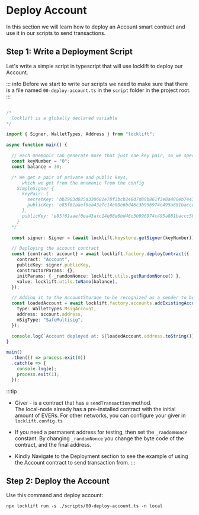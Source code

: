 # Deploy Account

In this section we will learn how to deploy an Account smart contract and use it in our scripts to send transactions.


## Step 1: Write a Deployment Script

Let's write a simple script in typescript that will use locklift to deploy our Account.&#x20;

::: info
Before we start to write our scripts we need to make sure that there is a file named `00-deploy-account.ts` in the `script` folder in the project root.
:::

``` typescript

/*
  locklift is a globally declared variable
*/

import { Signer, WalletTypes, Address } from "locklift";

async function main() {

  // each mnemonic can generate more that just one key pair, so we specify which pair do we want.
  const keyNumber = "0";
  const balance = 30;

  /* We get a pair of private and public keys,
      which we get from the mnemonic from the config
    SimpleSigner {
      keyPair: {
        secretKey: 'bb2903d025a330681e78f3bcb248d7d89b861f3e8a480eb74438ec0299319f7a',
        publicKey: 'e85f61aaef0ea43afc14e08e6bd46c3b996974c495a881baccc58760f6349300'
      },
      publicKey: 'e85f61aaef0ea43afc14e08e6bd46c3b996974c495a881baccc58760f6349300'
    }
  */

  const signer: Signer = (await locklift.keystore.getSigner(keyNumber))!;

  // Deploying the account contract
  const {contract: account} = await locklift.factory.deployContract({
    contract: "Account",
    publicKey: signer.publicKey,
    constructorParams: {},
    initParams: { _randomNonce: locklift.utils.getRandomNonce() },
    value: locklift.utils.toNano(balance),
  });

  // Adding it to the AccountStorage to be recognized as a sender to be able to send transaction from it
  const loadedAccount = await locklift.factory.accounts.addExistingAccount({
    type: WalletTypes.MsigAccount,
    address: account.address,
    mSigType: "SafeMultisig",
  });

  console.log(`Account deployed at: ${loadedAccount.address.toString()}`);
}

main()
  .then(() => process.exit(0))
  .catch(e => {
    console.log(e);
    process.exit(1);
  });

```

:::tip
- Giver - is a contract that has a `sendTransaction` method.\
The local-node already
has a pre-installed contract with the initial amount of EVERs. For other networks, you can configure your giver in `locklift.config.ts`

- If you need a permanent address for testing, then set the `_randomNonce` constant. By changing  `_randomNonce` you change the byte code of the contract, and the final address.

- Kindly Navigate to the Deployment section to see the example of using the Account contract to send transaction from.
:::

## Step 2: Deploy the Account

Use this command and deploy account:

```shell
npx locklift run -s ./scripts/00-deploy-account.ts -n local
```
<ImgContainer src= '/deployAccOutput.png' width="100%"  altText="deployAccountOutput" />

<script lang="ts" >
import { defineComponent, ref, onMounted } from "vue";
import ImgContainer from "../../../.vitepress/theme/components/shared/BKDImgContainer.vue"

export default defineComponent({
  name: "Diagrams",
  components :{
    ImgContainer
  },
  setup() {
    return {
    };
  },
});

</script>